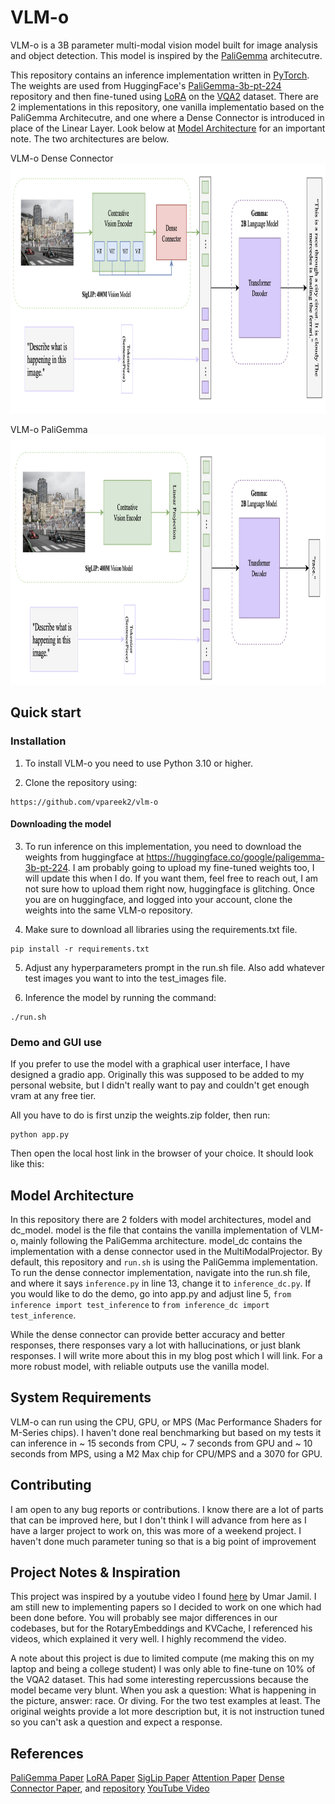 # VLM-o

VLM-o is a 3B parameter multi-modal vision model built for image analysis and object detection. This model is inspired by the [PaliGemma](https://arxiv.org/pdf/2407.07726) architecutre.

This repository contains an inference implementation written in [PyTorch](https://pytorch.org). The weights are used from HuggingFace's [PaliGemma-3b-pt-224](https://huggingface.co/google/paligemma-3b-pt-224) repository and then fine-tuned using [LoRA](https://arxiv.org/pdf/2106.09685) on the [VQA2](https://visualqa.org) dataset. There are 2 implementations in this repository, one vanilla implementatio based on the PaliGemma Architecutre, and one where a Dense Connector is introduced in place of the Linear Layer. Look below at [Model Architecture](#model-architecture) for an important note. The two architectures are below.

VLM-o Dense Connector
<img src="assets/VLMo_ModelArch.png" alt="Model Architecture" width="600" height="400"/>

VLM-o PaliGemma
<img src="assets/PaliGemma_ModelArch.png" alt="Model Architecture" width="600" height="400"/>


## Quick start

### Installation

1.  To install VLM-o you need to use Python 3.10 or higher.

2.  Clone the repository using:
```
https://github.com/vpareek2/vlm-o
```

#### Downloading the model
3. To run inference on this implementation, you need to download the weights from huggingface at https://huggingface.co/google/paligemma-3b-pt-224. I am probably going to upload my fine-tuned weights too, I will update this when I do. If you want them, feel free to reach out, I am not sure how to upload them right now, huggingface is glitching. Once you are on huggingface, and logged into your account, clone the weights into the same VLM-o repository.

4. Make sure to download all libraries using the requirements.txt file.

```
pip install -r requirements.txt
```

5. Adjust any hyperparameters prompt in the run.sh file. Also add whatever test images you want to into the test_images file.

6. Inference the model by running the command:
```
./run.sh
```

### Demo and GUI use
If you prefer to use the model with a graphical user interface, I have designed a gradio app. Originally this was supposed to be added to my personal website, but I didn't really want to pay and couldn't get enough vram at any free tier.

All you have to do is first unzip the weights.zip folder, then run:
```
python app.py
```
Then open the local host link in the browser of your choice. It should look like this:

## Model Architecture
In this repository there are 2 folders with model architectures, model and dc_model. model is the file that contains the vanilla implementation of VLM-o, mainly following the PaliGemma architecture. model_dc contains the implementation with a dense connector used in the MultiModalProjector. By default, this repository and `run.sh` is using the PaliGemma implementation. To run the dense connector implementation, navigate into the run.sh file, and where it says `inference.py` in line 13, change it to `inference_dc.py`. If you would like to do the demo, go into app.py and adjust line 5, `from inference import test_inference` to `from inference_dc import test_inference`.

While the dense connector can provide better accuracy and better responses, there responses vary a lot with hallucinations, or just blank responses. I will write more about this in my blog post which I will link. For a more robust model, with reliable outputs use the vanilla model. 

## System Requirements

VLM-o can run using the CPU, GPU, or MPS (Mac Performance Shaders for M-Series chips). I haven't done real benchmarking but based on my tests it can inference in ~ 15 seconds from CPU, ~ 7 seconds from GPU and ~ 10 seconds from MPS, using a M2 Max chip for CPU/MPS and a 3070 for GPU.

## Contributing

I am open to any bug reports or contributions. I know there are a lot of parts that can be improved here, but I don't think I will advance from here as I have a larger project to work on, this was more of a weekend project. I haven't done much parameter tuning so that is a big point of improvement

## Project Notes & Inspiration
This project was inspired by a youtube video I found [here](https://www.youtube.com/watch?v=vAmKB7iPkWw) by Umar Jamil. I am still new to implementing papers so I decided to work on one which had been done before. You will probably see major differences in our codebases, but for the RotaryEmbeddings and KVCache, I referenced his videos, which explained it very well. I highly recommend the video. 

A note about this project is due to limited compute (me making this on my laptop and being a college student) I was only able to fine-tune on 10% of the VQA2 dataset. This had some interesting repercussions because the model became very blunt. When you ask a question: What is happening in the picture, answer: race. Or diving. For the two test examples at least. The original weights provide a lot more description but, it is not instruction tuned so you can't ask a question and expect a response. 

## References
[PaliGemma Paper](https://arxiv.org/pdf/2407.07726)
[LoRA Paper](https://arxiv.org/pdf/2106.09685)
[SigLip Paper](https://arxiv.org/pdf/2303.15343)
[Attention Paper](https://arxiv.org/pdf/1706.03762)
[Dense Connector Paper](https://arxiv.org/pdf/2405.13800), and [repository](https://github.com/HJYao00/DenseConnector?tab=readme-ov-file)
[YouTube Video](https://www.youtube.com/watch?v=vAmKB7iPkWw)

